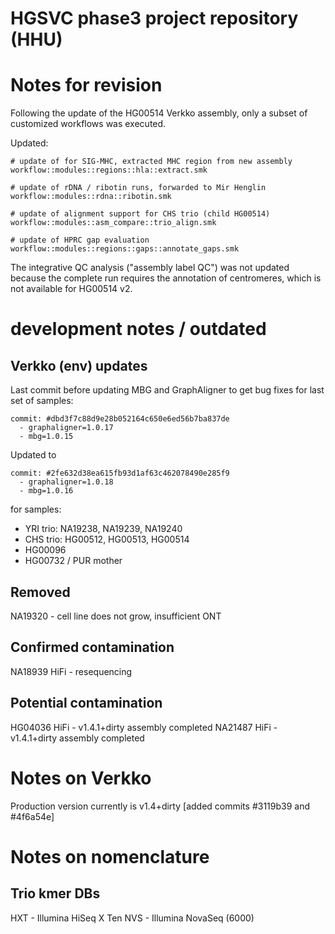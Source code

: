 # HGSVC phase3 project repository (HHU)

# Notes for revision

Following the update of the HG00514 Verkko assembly, only a subset of customized workflows was executed.

Updated:

```
# update of for SIG-MHC, extracted MHC region from new assembly
workflow::modules::regions::hla::extract.smk

# update of rDNA / ribotin runs, forwarded to Mir Henglin
workflow::modules::rdna::ribotin.smk

# update of alignment support for CHS trio (child HG00514)
workflow::modules::asm_compare::trio_align.smk

# update of HPRC gap evaluation
workflow::modules::regions::gaps::annotate_gaps.smk
```

The integrative QC analysis ("assembly label QC") was not updated because the complete
run requires the annotation of centromeres, which is not available for HG00514 v2.


# development notes / outdated

## Verkko (env) updates

Last commit before updating MBG and GraphAligner to get bug fixes for last set of samples:

```
commit: #dbd3f7c88d9e28b052164c650e6ed56b7ba837de
  - graphaligner=1.0.17
  - mbg=1.0.15
```

Updated to

```
commit: #2fe632d38ea615fb93d1af63c462078490e285f9
  - graphaligner=1.0.18
  - mbg=1.0.16
```

for samples:

- YRI trio: NA19238, NA19239, NA19240
- CHS trio: HG00512, HG00513, HG00514
- HG00096
- HG00732 / PUR mother


## Removed

NA19320 - cell line does not grow, insufficient ONT

## Confirmed contamination

NA18939 HiFi - resequencing

## Potential contamination

HG04036 HiFi - v1.4.1+dirty assembly completed
NA21487 HiFi - v1.4.1+dirty assembly completed

# Notes on Verkko

Production version currently is v1.4+dirty [added commits #3119b39 and #4f6a54e]

# Notes on nomenclature

## Trio kmer DBs

HXT - Illumina HiSeq X Ten
NVS - Illumina NovaSeq (6000)
